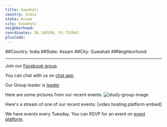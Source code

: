 ```yaml
---
title: Guwahati
country: India
state: Assam
city: Guwahati
neighborhood: 
coordinates: 26.180598, 91.753943
plusCode:
---
```


##Country: India
##State: Assam
##City: Guwahati
##Neighborhood: 
*****
Join our [Facebook group](https://www.facebook.com/groups/free.code.camp.guwahati).

You can chat with us on [chat app]().

Our Group leader is [leader]()

Here are some pictures from our recent events:
![study-group-image]()

Here's a stream of one of our recent events:
[video hosting platform embed]

We have events every Tuesday. You can RSVP for an event on [event platform]().
